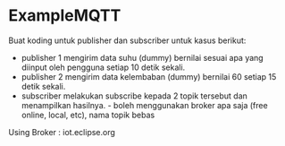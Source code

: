 # ExampleMQTT
Buat koding untuk publisher dan subscriber untuk kasus berikut: 
- publisher 1 mengirim data suhu (dummy) bernilai sesuai apa yang diinput oleh pengguna setiap 10 detik sekali.  
- publisher 2 mengirim data kelembaban (dummy) bernilai 60 setiap 15 detik sekali. 
- subscriber melakukan subscribe kepada 2 topik tersebut dan menampilkan hasilnya. - boleh menggunakan broker apa saja (free online, local, etc), nama topik bebas

Using Broker : iot.eclipse.org
